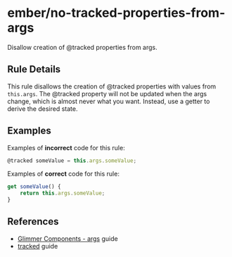 # ember/no-tracked-properties-from-args

<!-- end auto-generated rule header -->

Disallow creation of @tracked properties from args.

## Rule Details

This rule disallows the creation of @tracked properties with values from `this.args`. The @tracked property will not be updated when the args change, which is almost never what you want. Instead, use a getter to derive the desired state.

## Examples

Examples of **incorrect** code for this rule:

```js
@tracked someValue = this.args.someValue;
```

Examples of **correct** code for this rule:
```js
get someValue() {
    return this.args.someValue;
}
```

## References

- [Glimmer Components - args](https://guides.emberjs.com/release/upgrading/current-edition/glimmer-components/#toc_getting-used-to-glimmer-components) guide
- [tracked](https://guides.emberjs.com/release/in-depth-topics/autotracking-in-depth/) guide
